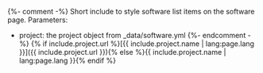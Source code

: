 {%- comment -%}
  Short include to style software list items on the software page.
  Parameters:
  - project: the project object from _data/software.yml
{%- endcomment -%}
{% if include.project.url %}[{{ include.project.name | lang:page.lang }}]({{ include.project.url }}){% else %}{{ include.project.name | lang:page.lang }}{% endif %}
